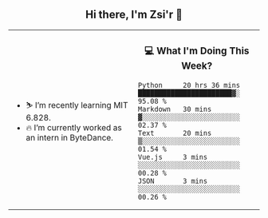 <h2 align="center"> Hi there, I'm Zsi'r 👋 </h2>

<table>
    <tr>
        <td valign="center" width="50%">
            <ul>
                <li> ⛷️ I’m recently learning MIT 6.828.</li>
                <li> 🔥 I’m currently worked as an intern in ByteDance.</li>
            </ul>
        </td>
       <td valign="top" width="50%">

<h3 align="center"> 💻 What I'm Doing This Week? </h3>

<!--START_SECTION:waka-->
```text
Python     20 hrs 36 mins  ███████████████████████▓░   95.08 % 
Markdown   30 mins         ▓░░░░░░░░░░░░░░░░░░░░░░░░   02.37 % 
Text       20 mins         ▒░░░░░░░░░░░░░░░░░░░░░░░░   01.54 % 
Vue.js     3 mins          ░░░░░░░░░░░░░░░░░░░░░░░░░   00.28 % 
JSON       3 mins          ░░░░░░░░░░░░░░░░░░░░░░░░░   00.26 % 
```
<!--END_SECTION:waka-->
</td></tr>
</table>
